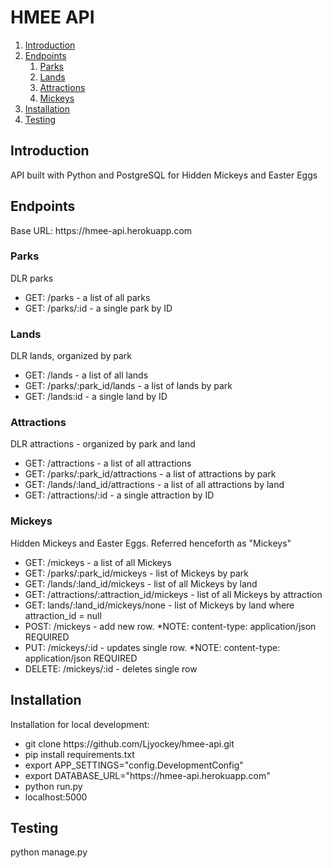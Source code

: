 <h1>HMEE API</h1>

<ol>
	<li><a href="#intro">Introduction</a></li>
	<li><a href="#endpoints">Endpoints</a>
		<ol>
			<li><a href="#parks">Parks</a></li>
			<li><a href="#lands">Lands</a></li>
			<li><a href="#attractions">Attractions</a></li>
			<li><a href="#mickeys">Mickeys</a></li>
		</ol>
		</li>
	<li><a href="#install">Installation</a></li>
	<li><a href="#testing">Testing</a></li>
</ol>

<h2 id="intro">Introduction</h2>
<p>API built with Python and PostgreSQL for Hidden Mickeys and Easter Eggs</p>

<h2 id="endpoints">Endpoints</h2>
<p>Base URL: https://hmee-api.herokuapp.com</p>

<h3 id="parks">Parks</h3>
<p>DLR parks</p>
<ul>
	<li>GET: /parks - a list of all parks</li>
	<li>GET: /parks/:id - a single park by ID</li>
</ul>

<h3 id="lands">Lands</h3>
<p>DLR lands, organized by park</p>
<ul>
	<li>GET: /lands - a list of all lands</li>
	<li>GET: /parks/:park_id/lands - a list of lands by park</li>
	<li>GET: /lands:id - a single land by ID</li>
</ul>

<h3 id="attractions">Attractions</h3>
<p>DLR attractions - organized by park and land</p>
<ul>
	<li>GET: /attractions - a list of all attractions</li>
	<li>GET: /parks/:park_id/attractions - a list of attractions by park</li>
	<li>GET: /lands/:land_id/attractions - a list of all attractions by land</li>
	<li>GET: /attractions/:id - a single attraction by ID</li>
</ul>

<h3 id="mickeys">Mickeys</h3>
<p>Hidden Mickeys and Easter Eggs. Referred henceforth as "Mickeys"</p>
<ul>
	<li>GET: /mickeys - a list of all Mickeys</li>
	<li>GET: /parks/:park_id/mickeys - list of Mickeys by park</li>
	<li>GET: /lands/:land_id/mickeys - list of all Mickeys by land</li>
	<li> GET: /attractions/:attraction_id/mickeys - list of all Mickeys by attraction</li>
	<li>GET: lands/:land_id/mickeys/none - list of Mickeys by land where attraction_id = null</li>
	<li>POST: /mickeys - add new row. *NOTE: content-type: application/json REQUIRED</li>
	<li>PUT: /mickeys/:id - updates single row. *NOTE: content-type: application/json REQUIRED</li>
	<li>DELETE: /mickeys/:id - deletes single row</li>
</ul>

<h2 id="install">Installation</h2>
<p>Installation for local development:</p>
<ul>
	<li>git clone https://github.com/Ljyockey/hmee-api.git</li>
	<li>pip install requirements.txt</li>
	<li>export APP_SETTINGS="config.DevelopmentConfig"</li>
	<li>export DATABASE_URL="https://hmee-api.herokuapp.com"</li>
	<li>python run.py</li>
	<li>localhost:5000</li>
</ul>

<h2 id="testing">Testing</h2>
<p>python manage.py</p>

